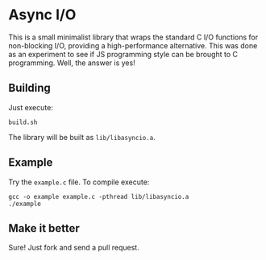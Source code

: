 # Async I/O

This is a small minimalist library that wraps the standard C I/O functions for non-blocking I/O, providing a high-performance alternative. This was done as an experiment to see if JS programming style can be brought to C programming. Well, the answer is yes!

## Building

Just execute:

    build.sh

The library will be built as `lib/libasyncio.a`.

## Example

Try the `example.c` file. To compile execute:

    gcc -o example example.c -pthread lib/libasyncio.a
    ./example

## Make it better

Sure! Just fork and send a pull request.
